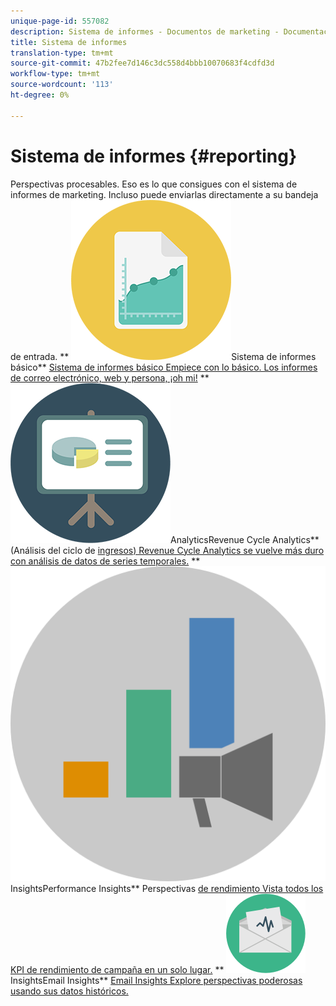 ```yaml
---
unique-page-id: 557082
description: Sistema de informes - Documentos de marketing - Documentación del producto
title: Sistema de informes
translation-type: tm+mt
source-git-commit: 47b2fee7d146c3dc558d4bbb10070683f4cdfd3d
workflow-type: tm+mt
source-wordcount: '113'
ht-degree: 0%

---
```



# Sistema de informes {#reporting}

Perspectivas procesables. Eso es lo que consigues con el sistema de informes de marketing. Incluso puede enviarlas directamente a su bandeja de entrada.
** ![Sistema de informes básico](assets/documents-bookmarks-17.png)Sistema de informes básico** [Sistema de informes básico Empiece con lo básico. Los informes de correo electrónico, web y persona, ¡oh mi!](https://docs.marketo.com/display/DOCS/Basic+Reporting)     **  ![Revenue Cycle ](assets/seo-08.png)AnalyticsRevenue Cycle Analytics** (Análisis del ciclo de  [ingresos) Revenue Cycle Analytics se vuelve más duro con análisis de datos de series temporales.](https://docs.marketo.com/display/DOCS/Revenue+Cycle+Analytics)     **  ![Performance ](assets/mpi-for-docs-2x.png)InsightsPerformance Insights** Perspectivas  [de rendimiento Vista todos los KPI de rendimiento de campaña en un solo lugar.](https://docs.marketo.com/display/DOCS/Marketing+Performance+Insights)     **  ![Email ](assets/email-insights.png)InsightsEmail Insights**  [Email Insights Explore perspectivas poderosas usando sus datos históricos.](https://docs.marketo.com/display/DOCS/Email+Insights)